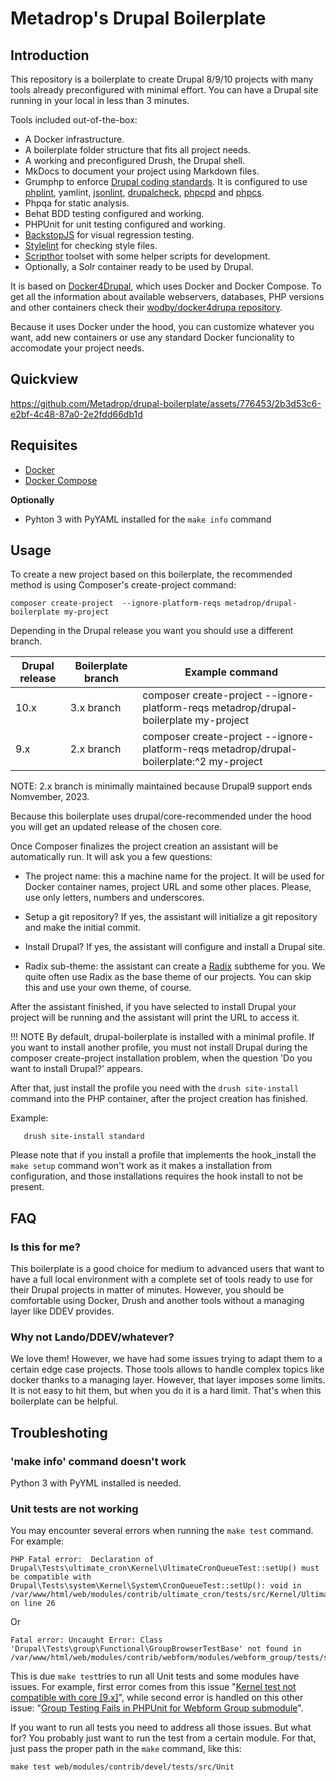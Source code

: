 # Metadrop's Drupal Boilerplate

## Introduction

This repository is a boilerplate to create Drupal 8/9/10 projects with many tools already preconfigured with minimal effort. You can have a Drupal site running in your local in less than 3 minutes.

Tools included out-of-the-box:

  - A Docker infrastructure.
  - A boilerplate folder structure that fits all project needs.
  - A working and preconfigured Drush, the Drupal shell.
  - MkDocs to document your project using Markdown files.
  - Grumphp to enforce [Drupal coding standards](https://www.drupal.org/docs/develop/standards/coding-standards). It is configured to use [phplint](https://github.com/overtrue/phplint), yamlint,  [jsonlint](https://github.com/Seldaek/jsonlint), [drupalcheck](https://github.com/mglaman/drupal-check), [phpcpd](https://github.com/sebastianbergmann/phpcpd) and [phpcs](https://github.com/squizlabs/PHP_CodeSniffer).
  - Phpqa for static analysis.
  - Behat BDD testing configured and working.
  - PHPUnit for unit testing configured and working.
  - [BackstopJS](https://github.com/garris/BackstopJS) for visual regression testing.
  - [Stylelint](https://stylelint.io/) for checking style files.
  - [Scripthor](https://github.com/Metadrop/scripthor) toolset with some helper scripts for development.
  - Optionally, a Solr container ready to be used by Drupal.

It is based on [Docker4Drupal](https://wodby.com/docs/1.0/stacks/drupal/local/), which uses Docker and Docker Compose. To get all the information about available webservers, databases, PHP versions and other containers check their [wodby/docker4drupa repository](https://github.com/wodby/docker4drupal).

Because it uses Docker under the hood, you can customize whatever you want, add new containers or use any standard Docker funcionality to accomodate your project needs.

## Quickview

https://github.com/Metadrop/drupal-boilerplate/assets/776453/2b3d53c6-e2bf-4c48-87a0-2e2fdd66db1d

## Requisites

 - [Docker](https://docs.docker.com/get-docker/)
 - [Docker Compose](https://docs.docker.com/compose/install/)

 **Optionally**

 - Pyhton 3 with PyYAML installed for the `make info` command

## Usage

To create a new project based on this boilerplate, the recommended method is using Composer's create-project command:

```
composer create-project  --ignore-platform-reqs metadrop/drupal-boilerplate my-project
```

Depending in the Drupal release you want you should use a different branch.



| Drupal release	| Boilerplate branch 	| Example command	|
|---	|---	|---	|
| 10.x | 3.x branch	| composer create-project  --ignore-platform-reqs metadrop/drupal-boilerplate  my-project 	|
| 9.x  | 2.x branch | composer create-project  --ignore-platform-reqs metadrop/drupal-boilerplate:^2 my-project 	|


NOTE: 2.x branch is minimally maintained because Drupal9 support ends Nomvember, 2023.


Because this boilerplate uses drupal/core-recommended under the hood you will get an updated release of the chosen core.


Once Composer finalizes the project creation an assistant will be automatically run. It will ask you a few questions:

 - The project name: this a machine name for the project. It will be used for Docker container names, project URL and some other places. Please, use only letters, numbers and underscores.

 - Setup a git repository? If yes, the assistant will initialize a git repository and make the initial commit.

 - Install Drupal? If yes, the assistant will configure and install a Drupal site.

 - Radix sub-theme: the assistant can create a [Radix](https://www.drupal.org/project/radix) subtheme for you. We quite often use Radix as the base theme of our projects. You can skip this and use your own theme, of course.


After the assistant finished, if you have selected to install Drupal your project will be running and the assistant will print the URL to access it.

!!! NOTE
    By default, drupal-boilerplate is installed with a minimal profile. If you want to install another profile, you must not install Drupal during the composer create-project installation problem, when the question 'Do you want to install Drupal?' appears.

After that, just install the profile you need with the `drush site-install` command into the PHP container, after the project creation has finished.

Example:

```
   drush site-install standard
```

Please note that if you install a profile that implements the hook_install the `make setup` command won't work as it makes a installation from configuration, and those installations requires the hook install to not be present.


## FAQ


### Is this for me?

This boilerplate is a good choice for medium to advanced users that want to have a full local environment with a complete set of tools ready to use for their Drupal projects in matter of minutes. However, you should be comfortable using Docker, Drush and another tools without a managing layer like DDEV provides.


### Why not Lando/DDEV/whatever?

We love them! However, we have had some issues trying to adapt them to a certain edge case projects. Those tools allows to handle complex topics like docker thanks to a managing layer. However, that layer imposes some limits. It is not easy to hit them, but when you do it is a hard limit. That's when this boilerplate can be helpful.

## Troubleshoting

### 'make info' command doesn't work

Python 3 with PyYML installed is needed.

### Unit tests are not working

You may encounter several errors when running the `make test` command. For example:

```
PHP Fatal error:  Declaration of Drupal\Tests\ultimate_cron\Kernel\UltimateCronQueueTest::setUp() must be compatible with Drupal\Tests\system\Kernel\System\CronQueueTest::setUp(): void in /var/www/html/web/modules/contrib/ultimate_cron/tests/src/Kernel/UltimateCronQueueTest.php on line 26
```

Or

```
Fatal error: Uncaught Error: Class 'Drupal\Tests\group\Functional\GroupBrowserTestBase' not found in /var/www/html/web/modules/contrib/webform/modules/webform_group/tests/src/Functional/WebformGroupBrowserTestBase.php:13
```

This is due `make test`tries to run all Unit tests and some modules have issues. For example, first error comes from this issue "[Kernel test not compatible with core [9.x]](https://www.drupal.org/project/ultimate_cron/issues/3208608)", while second error is handled on this other issue: "[Group Testing Fails in PHPUnit for Webform Group submodule](https://www.drupal.org/project/webform/issues/3132204)".

If you want to run all tests you need to address all those issues. But what for? You probably just want to run the test from a certain module. For that, just pass the proper path in the `make` command, like this:

```
make test web/modules/contrib/devel/tests/src/Unit
```

